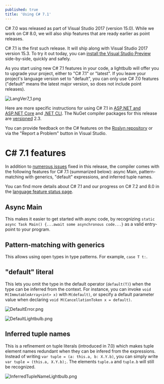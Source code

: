 ```yaml
---
published: true
title: 'Using C# 7.1'
---
```


C# 7.0 was released as part of Visual Studio 2017 (version 15.0). While we work on C# 8.0, we will also ship features that are ready earlier as point releases.

C# 7.1 is the first such release. It will ship along with Visual Studio 2017 version 15.3. To try it out today, you can [install the Visual Studio Preview](https://www.visualstudio.com/vs/preview/) side-by-side, quickly and safely.

As you start using new C# 7.1 features in your code, a lightbulb will offer you to upgrade your project, either to "C# 7.1" or "latest". If you leave your project's language version set to "default", you can only use C# 7.0 features ("default" means the latest major version, so does not include point releases).

![LangVer7_1.png]({{site.baseurl}}/archives/images/LangVer7_1.png)

Here are more specific instructions for using C# 7.1 in [ASP.NET and ASP.NET Core](https://github.com/dotnet/roslyn/issues/18783#issuecomment-308510444) and [.NET CLI](https://github.com/dotnet/roslyn/issues/18783#issuecomment-308516907). The NuGet compiler packages for this release are [versioned](https://github.com/dotnet/roslyn/wiki/NuGet-packages#versioning) 2.3.

You can provide feedback on the C# features on the [Roslyn repository](https://github.com/dotnet/roslyn/issues/new) or via the "Report a Problem" button in Visual Studio.

# C# 7.1 features
In addition to [numerous issues](https://github.com/dotnet/roslyn/issues?q=is%3Aissue+milestone%3A15.3+label%3AArea-Compilers+is%3Aclosed) fixed in this release, the compiler comes with the following features for C# 7.1 (summarized below): async Main, pattern-matching with generics, "default" expressions, and inferred tuple names.

You can find more details about C# 7.1 and our progress on C# 7.2 and 8.0 in the [language feature status page](https://github.com/dotnet/roslyn/blob/master/docs/Language%20Feature%20Status.md).

## Async Main
This makes it easier to get started with async code, by recognizing `static async Task Main() {...await some asynchronous code...}` as a valid entry-point to your program.

## Pattern-matching with generics
This allows using open types in type patterns. For example, `case T t:`.

## "default" literal
This lets you omit the type in the default operator (`default(T)`) when the type can be inferred from the context. For instance, you can invoke `void M(ImmutableArray<int> x)` with `M(default)`, or specify a default parameter value when declaring `void M(CancellationToken x = default)`. 

![DefaultError.png]({{site.baseurl}}/archives/images/DefaultError.png)

![DefaultLightbulb.png]({{site.baseurl}}/archives/images/DefaultLightbulb.png)

## Inferred tuple names
This is a refinement on tuple literals (introduced in 7.0) which makes tuple element names redundant when they can be infered from the expressions.
Instead of writing `var tuple = (a: this.a, b: X.Y.b)`, you can simply write `var tuple = (this.a, X.Y.b);`. The elements `tuple.a` and `tuple.b` will still be recognized.

![InferredTupleNameLightbulb.png]({{site.baseurl}}/archives/images/InferredTupleNameLightbulb.png)
